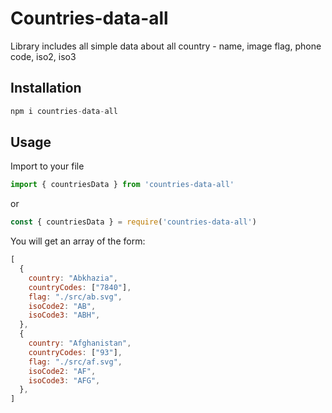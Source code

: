 # Countries-data-all
Library includes all simple data about all country - name, image flag, phone code, iso2, iso3

## Installation

```js
npm i countries-data-all
```

## Usage
Import to your file

```js
import { countriesData } from 'countries-data-all'
```
or
```js
const { countriesData } = require('countries-data-all')
```

You will get an array of the form: 

```js
[
  {
    country: "Abkhazia",
    countryCodes: ["7840"],
    flag: "./src/ab.svg",
    isoCode2: "AB",
    isoCode3: "ABH",
  },
  {
    country: "Afghanistan",
    countryCodes: ["93"],
    flag: "./src/af.svg",
    isoCode2: "AF",
    isoCode3: "AFG",
  },
]
```